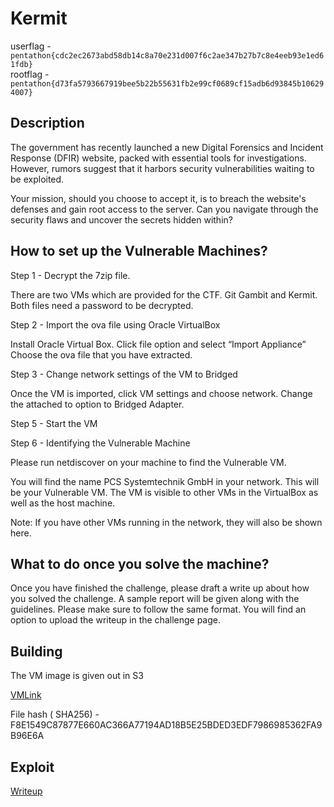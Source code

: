 # Kermit

userflag - `pentathon{cdc2ec2673abd58db14c8a70e231d007f6c2ae347b27b7c8e4eeb93e1ed61fdb}`   
rootflag - ` pentathon{d73fa5793667919bee5b22b55631fb2e99cf0689cf15adb6d93845b106294007}`

## Description

The government has recently launched a new Digital Forensics and Incident Response (DFIR) website, packed with essential tools for investigations. However, rumors suggest that it harbors security vulnerabilities waiting to be exploited.

Your mission, should you choose to accept it, is to breach the website's defenses and gain root access to the server. Can you navigate through the security flaws and uncover the secrets hidden within? 

## How to set up the Vulnerable Machines? 

Step 1 - Decrypt the 7zip file.

There are two VMs which are provided for the CTF. 
Git Gambit and Kermit. Both files need a password to be decrypted.  

Step 2 - Import the ova file using Oracle VirtualBox

Install Oracle Virtual Box. Click file option and select “Import Appliance”
Choose the ova file that you have extracted. 

Step 3 - Change network settings of the VM to Bridged

Once the VM is imported, click VM settings and choose network. Change the attached to option to Bridged Adapter. 

Step 5 - Start the VM

Step 6 - Identifying the Vulnerable Machine

Please run netdiscover on your machine to find the Vulnerable VM.



You will find the name PCS Systemtechnik GmbH in your network. This will be your Vulnerable VM.  The VM is visible to other VMs in the VirtualBox as well as the host machine. 

Note: If you have other VMs running in the network, they will also be shown here. 


## What to do once you solve the machine? 

Once you have finished the challenge, please draft a write up about how you solved the challenge. A sample report will be given along with the guidelines. Please make sure to follow the same format. You will find an option to upload the writeup in the challenge page. 



## Building 

The VM image is given out in S3 

[VMLink](https://pentathon.s3.ap-south-1.amazonaws.com/Kermit.7z)

File hash ( SHA256) -  F8E1549C87877E660AC366A77194AD18B5E25BDED3EDF7986985362FA9B96E6A

## Exploit

[Writeup](Kermit_writup.pdf)

